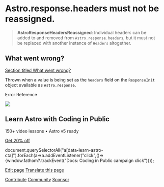 Astro.response.headers must not be reassigned.
==============================================

> **AstroResponseHeadersReassigned**: Individual headers can be added to and removed from `Astro.response.headers`, but it must not be replaced with another instance of `Headers` altogether.

What went wrong?
----------------

[Section titled What went wrong?](#what-went-wrong)

Thrown when a value is being set as the `headers` field on the `ResponseInit` object available as `Astro.response`.

Error Reference

![](/_astro/CodingInPublic.DpaYu7Qd_5sx41.webp)

Learn Astro with **Coding in Public**
-------------------------------------

150+ video lessons • Astro v5 ready

[Get 20% off](https://learnastro.dev?code=ASTRO_PROMO)

document.querySelectorAll("a\[data-learn-astro-cta\]").forEach(a=>a.addEventListener("click",()=>{window.fathom?.trackEvent("Docs: Coding in Public campaign click")}));

[Edit page](https://github.com/withastro/astro/blob/main/packages/astro/src/core/errors/errors-data.ts) [Translate this page](https://contribute.docs.astro.build/guides/i18n/)

[Contribute](/en/contribute/) [Community](https://astro.build/chat) [Sponsor](https://opencollective.com/astrodotbuild)


